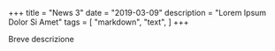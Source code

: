 +++
title = "News 3"
date = "2019-03-09"
description = "Lorem Ipsum Dolor Si Amet"
tags = [
    "markdown",
    "text",
]
+++

Breve descrizione